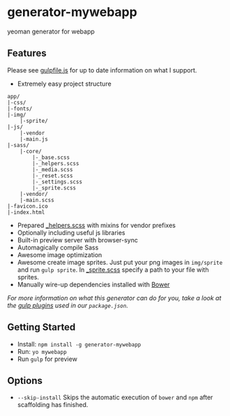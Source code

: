 generator-mywebapp
==================

yeoman generator for webapp

## Features

Please see [gulpfile.js](app/templates/gulpfile.js) for up to date information on what I support.

* Extremely easy project structure
```
app/
|-css/
|-fonts/
|-img/
    |-sprite/
|-js/
    |-vendor
    |-main.js
|-sass/
    |-core/
        |-_base.scss 
        |-_helpers.scss
        |-_media.scss
        |-_reset.scss
        |-_settings.scss
        |-_sprite.scss
    |-vendor/
    |-main.scss
|-favicon.ico
|-index.html
```
* Prepared [_helpers.scss](app/templates/sass/_helpers.scss) with mixins for vendor prefixes
* Optionally including useful js libraries
* Built-in preview server with browser-sync
* Automagically compile Sass
* Awesome image optimization
* Awesome create image sprites. Just put your png images in `img/sprite` and run `gulp sprite`. In [_sprite.scss](app/templates/sass/_sprite.scss) specify a path to your file with sprites.   
* Manually wire-up dependencies installed with [Bower](http://bower.io) 

*For more information on what this generator can do for you, take a look at the [gulp plugins](app/templates/_package.json) used in our `package.json`.*


## Getting Started

- Install: `npm install -g generator-mywebapp`
- Run: `yo mywebapp`
- Run `gulp` for preview

## Options

- `--skip-install`
  Skips the automatic execution of `bower` and `npm` after scaffolding has finished.
